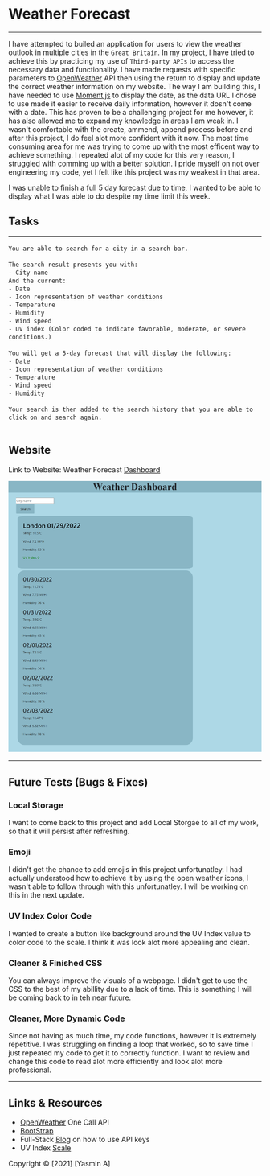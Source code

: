 # Weather Forecast

---

I have attempted to builed an application for users to view the weather outlook in multiple cities in the `Great Britain`. In my project, I have tried to achieve this by practicing my use of `Third-party APIs` to access the necessary data and functionality. I have made requests with specific parameters to [OpenWeather](https://openweathermap.org/api) API then using the return to display and update the correct weather information on my website. The way I am building this, I have needed to use [Moment.js](https://momentjs.com/) to display the date, as the data URL I chose to use made it easier to receive daily information, however it dosn't come with a date. This has proven to be a challenging project for me however, it has also allowed me to expand my knowledge in areas I am weak in. I wasn't comfortable with the create, ammend, append process before and after this project, I do feel alot more confident with it now. The most time consuming area for me was trying to come up with the most efficent way to achieve something. I repeated alot of my code for this very reason, I struggled with comming up with a better solution. I pride myself on not over engineering my code, yet I felt like this project was my weakest in that area.

I was unable to finish a full 5 day forecast due to time, I wanted to be able to display what I was able to do despite my time limit this week.

## Tasks

---

```
You are able to search for a city in a search bar.

The search result presents you with:
- City name
And the current:
- Date
- Icon representation of weather conditions
- Temperature
- Humidity
- Wind speed
- UV index (Color coded to indicate favorable, moderate, or severe conditions.)

You will get a 5-day forecast that will display the following:
- Date
- Icon representation of weather conditions
- Temperature
- Wind speed
- Humidity

Your search is then added to the search history that you are able to click on and search again.


```

## Website

Link to Website:
Weather Forecast [Dashboard](https://yasmin-io.github.io/weather-forecast-dashboard/)

![WebPage](https://github.com/yasmin-io/weather-forecast-dashboard/blob/ead7b91acfad1784b5d8f72cd865f3aa591cc674/Assets/Images/WebPage.png)

---

## Future Tests (Bugs & Fixes)

### Local Storage

I want to come back to this project and add Local Storgae to all of my work, so that it will persist after refreshing.

### Emoji

I didn't get the chance to add emojis in this project unfortunatley. I had actually understood how to achieve it by using the open weather icons, I wasn't able to follow through with this unfortunatley. I will be working on this in the next update.

### UV Index Color Code

I wanted to create a button like background around the UV Index value to color code to the scale. I think it was look alot more appealing and clean.

### Cleaner & Finished CSS

You can always improve the visuals of a webpage. I didn't get to use the CSS to the best of my abillity due to a lack of time. This is something I will be coming back to in teh near future.

### Cleaner, More Dynamic Code

Since not having as much time, my code functions, however it is extremely repetitive. I was struggling on finding a loop that worked, so to save time I just repeated my code to get it to correctly function. I want to review and change this code to read alot more efficiently and look alot more professional.

---

## Links & Resources

- [OpenWeather](https://openweathermap.org/api) One Call API
- [BootStrap](https://getbootstrap.com/)
- Full-Stack [Blog](https://coding-boot-camp.github.io/full-stack/apis/how-to-use-api-keys) on how to use API keys
- UV Index [Scale](https://19january2017snapshot.epa.gov/sunsafety/uv-index-scale-1_.html)

Copyright © [2021] [Yasmin A]
